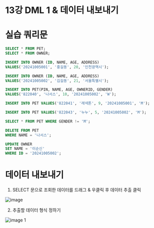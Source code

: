 # 13강 DML 1 & 데이터 내보내기

# 실습 쿼리문

```sql
SELECT * FROM PET;
SELECT * FROM OWNER;

INSERT INTO OWNER (ID, NAME, AGE, ADDRESS)
VALUES('20241005001', '홍길동', 20, '인천광역시');

INSERT INTO OWNER (ID, NAME, AGE, ADDRESS)
VALUES('20241005002', '김길동', 21, '서울특별시');

INSERT INTO PET(PIN, NAME, AGE, OWNERID, GENDER)
VALUES('822040', '나서스', 10, '20241005002', 'W');

INSERT INTO PET VALUES('822041', '레넥톤', 9, '20241005001', 'M');

INSERT INTO PET VALUES('822043', '누누', 5, '20241005002', 'M');

SELECT * FROM PET WHERE GENDER != 'M';

DELETE FROM PET
WHERE NAME = '나서스';

UPDATE OWNER 
SET NAME = '이순신'
WHERE ID = '20241005002';
```

# 데이터 내보내기

1. SELECT 문으로 조회한 데이터를 드래그 & 우클릭 후 데이터 추출 클릭

![image](https://github.com/user-attachments/assets/db70cc4a-a16b-4067-bc02-73800736a0ff)

2. 추출할 데이터 형식 정하기

![image 1](https://github.com/user-attachments/assets/7f2d2b05-7237-448e-b197-69639be1d9dd)
